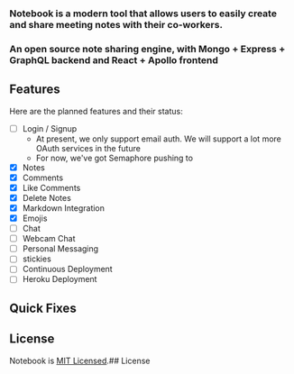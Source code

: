 ### Notebook is a modern tool that allows users to easily create and share meeting notes with their co-workers.
### An open source note sharing engine, with Mongo + Express + GraphQL backend and React + Apollo frontend

## Features

Here are the planned features and their status:

- [ ] Login / Signup
  - At present, we only support email auth. We will support a lot more OAuth services in the future
  - For now, we've got Semaphore pushing to
- [x] Notes
- [x] Comments
- [x] Like Comments
- [x] Delete Notes
- [x] Markdown Integration
- [x] Emojis
- [ ] Chat
- [ ] Webcam Chat
- [ ] Personal Messaging
- [ ] stickies
- [ ] Continuous Deployment
- [ ] Heroku Deployment

## Quick Fixes

## License

Notebook is [MIT Licensed](./LICENSE).## License
